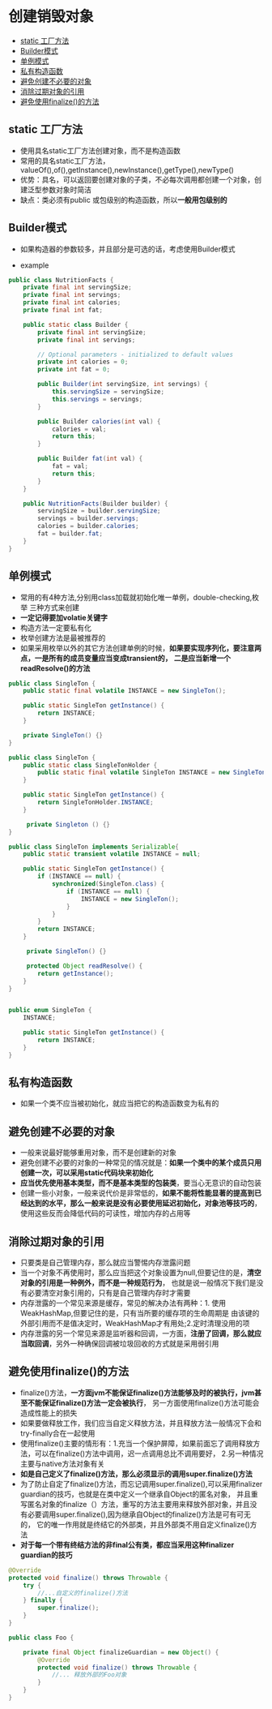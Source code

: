 # 创建销毁对象

- [static 工厂方法](#static-工厂方法)
- [Builder模式](#builder模式)
- [单例模式](#单例模式)
- [私有构造函数](#私有构造函数)
- [避免创建不必要的对象](#避免创建不必要的对象)
- [消除过期对象的引用](#消除过期对象的引用)
- [避免使用finalize()的方法](#避免使用finalize的方法)


## static 工厂方法

- 使用具名static工厂方法创建对象，而不是构造函数
- 常用的具名static工厂方法，valueOf(),of(),getInstance(),newInstance(),getType(),newType()
- 优势：具名，可以返回要创建对象的子类，不必每次调用都创建一个对象，创建泛型参数对象时简洁
- 缺点：类必须有public 或包级别的构造函数，所以**一般用包级别的**

## Builder模式

- 如果构造器的参数较多，并且部分是可选的话，考虑使用Builder模式

- example

```java
public class NutritionFacts {
    private final int servingSize;
    private final int servings;
    private final int calories;
    private final int fat;

    public static class Builder {
        private final int servingSize;
        private final int servings;

        // Optional parameters - initialized to default values
        private int calories = 0;
        private int fat = 0;

        public Builder(int servingSize, int servings) {
            this.servingSize = servingSize;
            this.servings = servings;
        }

        public Builder calories(int val) {
            calories = val;
            return this;
        }

        public Builder fat(int val) {
            fat = val;
            return this;
        }
    }

    public NutritionFacts(Builder builder) {
        servingSize = builder.servingSize;
        servings = builder.servings;
        calories = builder.calories;
        fat = builder.fat;
    }
}
```

## 单例模式

- 常用的有4种方法,分别用class加载就初始化唯一单例，double-checking,枚举 三种方式来创建
- **一定记得要加volatie关键字**
- 构造方法一定要私有化
- 枚举创建方法是最被推荐的
- 如果采用枚举以外的其它方法创建单例的时候，**如果要实现序列化，要注意两点，一是所有的成员变量应当变成transient的，**
 **二是应当新增一个readResolve()的方法**


```java
public class SingleTon {
    public static final volatile INSTANCE = new SingleTon();

    public static SingleTon getInstance() {
        return INSTANCE;
    }

    private SingleTon() {}
}
```

```java
public class SingleTon {
    public static class SingleTonHolder {
        public static final volatile SingleTon INSTANCE = new SingleTon();
    }

    public static SingleTon getInstance() {
        return SingleTonHolder.INSTANCE;
    }

     private Singleton () {}
}

```


```java
public class SingleTon implements Serializable{
    public static transient volatile INSTANCE = null;

    public static SingleTon getInstance() {
        if (INSTANCE == null) {
            synchronized(SingleTon.class) {
                if (INSTANCE == null) {
                    INSTANCE = new SingleTon();
                }
            }
        }
        return INSTANCE;
    }

     private SingleTon() {}

     protected Object readResolve() {
        return getInstance();
    }
}
```

```java

public enum SingleTon {
    INSTANCE;

    public static SingleTon getInstance() {
        return INSTANCE;
    }
}
```

## 私有构造函数

- 如果一个类不应当被初始化，就应当把它的构造函数变为私有的


## 避免创建不必要的对象

- 一般来说最好能够重用对象，而不是创建新的对象
- 避免创建不必要的对象的一种常见的情况就是：**如果一个类中的某个成员只用创建一次，可以采用static代码块来初始化**
- **应当优先使用基本类型，而不是基本类型的包装类**，要当心无意识的自动包装
- 创建一些小对象，一般来说代价是非常低的，**如果不能将性能显著的提高到已经达到的水平，那么一般来说是没有必要使用延迟初始化，对象池等技巧的**，
 使用这些反而会降低代码的可读性，增加内存的占用等


## 消除过期对象的引用

- 只要类是自己管理内存，那么就应当警惕内存泄露问题
- 当一个对象不再使用时，那么应当把这个对象设置为null,但要记住的是，**清空对象的引用是一种例外，而不是一种规范行为**，
 也就是说一般情况下我们是没有必要清空对象引用的，只有是自己管理内存时才需要
- 内存泄露的一个常见来源是缓存，常见的解决办法有两种：1. 使用WeakHashMap,但要记住的是，只有当所要的缓存项的生命周期是
 由该键的外部引用而不是值决定时，WeakHashMap才有用处;2.定时清理没用的项
- 内存泄露的另一个常见来源是监听器和回调，一方面，**注册了回调，那么就应当取回调**，另外一种确保回调被垃圾回收的方式就是采用弱引用


## 避免使用finalize()的方法

- finalize()方法，**一方面jvm不能保证finalize()方法能够及时的被执行，jvm甚至不能保证finalize()方法一定会被执行**，
 另一方面使用finalize()方法可能会造成性能上的损失
- 如果要做释放工作，我们应当自定义释放方法，并且释放方法一般情况下会和try-finally合在一起使用
- 使用finalize()主要的情形有：1.充当一个保护屏障，如果前面忘了调用释放方法，可以在finalize()方法中调用，迟一点调用总比不调用要好，
 2.另一种情况主要与native方法对象有关
- **如是自己定义了finalize()方法，那么必须显示的调用super.finalize()方法**
- 为了防止自定了finalize()方法，而忘记调用super.finalize(),可以采用finalizer guardian的技巧，也就是在类中定义一个继承自Object的匿名对象，
 并且重写匿名对象的finalize（）方法，重写的方法主要用来释放外部对象，并且没有必要调用super.finalize(),因为继承自Object的finalize()方法是可有可无的，
 它的唯一作用就是终结它的外部类，并且外部类不用自定义finalize()方法
- **对于每一个带有终结方法的非final公有类，都应当采用这种finalizer guardian的技巧**

```java
@Override
protected void finalize() throws Throwable {
    try {
        //...自定义的finalize()方法
    } finally {
        super.finalize();
    }
}
```

```java
public class Foo {

    private final Object finalizeGuardian = new Object() {
        @Override
        protected void finalize() throws Throwable {
            //... 释放外部的Foo对象
        }
    }
}
```